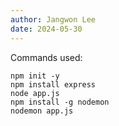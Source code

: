 ```yaml
---
author: Jangwon Lee
date: 2024-05-30
---
```


Commands used:
```
npm init -y
npm install express
node app.js
npm install -g nodemon
nodemon app.js
```
